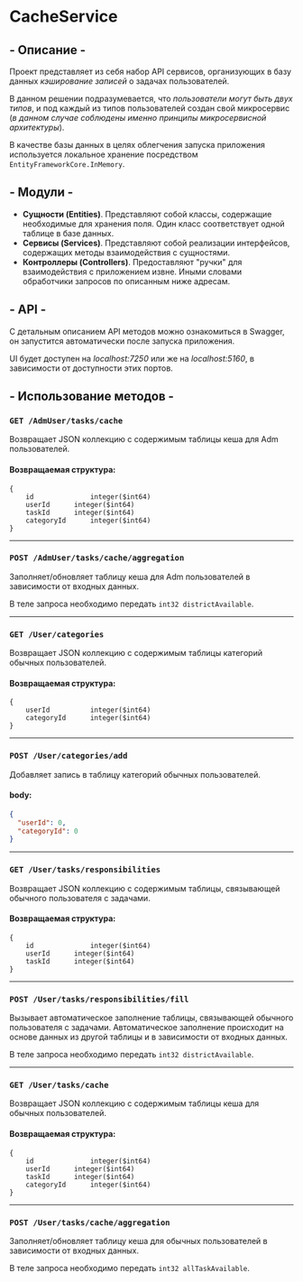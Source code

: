 # CacheService
## - Описание -
Проект представляет из себя набор API сервисов, организующих в базу данных _кэширование записей_ о задачах пользователей. 

В данном решении подразумевается, что _пользователи могут быть двух типов_, и под каждый из типов пользователей создан свой микросервис (_в данном случае соблюдены именно принципы микросервисной архитектуры_). 

В качестве базы данных в целях облегчения запуска приложения используется локальное хранение посредством ```EntityFrameworkCore.InMemory```. 


## - Модули -
- **Сущности (Entities)**. Представляют собой классы, содержащие необходимые для хранения поля. Один класс соответствует одной таблице в базе данных.
- **Сервисы (Services)**. Представляют собой реализации интерфейсов, содержащих методы взаимодействия с сущностями.
- **Контроллеры (Controllers)**. Предоставляют "ручки" для взаимодействия с приложением извне. Иными словами обработчики запросов по описанным ниже адресам.


## - API -
С детальным описанием API методов можно ознакомиться в Swagger, он запустится автоматически после запуска приложения.

UI будет доступен на _localhost:7250_ или же на _localhost:5160_, в зависимости от доступности этих портов.


## - Использование методов -
### ```GET /AdmUser/tasks/cache```
Возвращает JSON коллекцию с содержимым таблицы кеша для Adm пользователей.

#### Возвращаемая структура:

``` 
{
    id	            integer($int64)
    userId	    integer($int64)
    taskId	    integer($int64)
    categoryId	    integer($int64)
}
```
__________________________
### ```POST /AdmUser/tasks/cache/aggregation```
Заполняет/обновляет таблицу кеша для Adm пользователей в зависимости от входных данных.

В теле запроса необходимо передать ```int32 districtAvailable```.
__________________________
### ```GET /User/categories```
Возвращает JSON коллекцию с содержимым таблицы категорий обычных пользователей.

#### Возвращаемая структура:

``` 
{
    userId          integer($int64)
    categoryId	    integer($int64)
}
```
__________________________
### ```POST /User/categories/add```
Добавляет запись в таблицу категорий обычных пользователей. 

#### body:
```json 
{
  "userId": 0,
  "categoryId": 0
}
```
__________________________
### ```GET /User/tasks/responsibilities```
Возвращает JSON коллекцию с содержимым таблицы, связывающей обычного пользователя с задачами.

#### Возвращаемая структура:

``` 
{
    id	            integer($int64)
    userId	    integer($int64)
    taskId	    integer($int64)
}
```
__________________________
### ```POST /User/tasks/responsibilities/fill```
Вызывает автоматическое заполнение таблицы, связывающей обычного пользователя с задачами. Автоматическое заполнение происходит на основе данных из другой таблицы и в зависимости от входных данных. 

В теле запроса необходимо передать ```int32 districtAvailable```.
__________________________
### ```GET /User/tasks/cache```
Возвращает JSON коллекцию с содержимым таблицы кеша для обычных пользователей.

#### Возвращаемая структура:

``` 
{
    id	            integer($int64)
    userId	    integer($int64)
    taskId	    integer($int64)
    categoryId	    integer($int64)
}
```
__________________________
### ```POST /User/tasks/cache/aggregation```
Заполняет/обновляет таблицу кеша для обычных пользователей в зависимости от входных данных.

В теле запроса необходимо передать ```int32 allTaskAvailable```.
